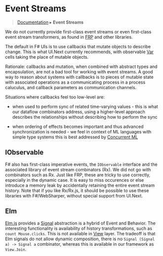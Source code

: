 # Event Streams
> [Documentation](../README.md) ▸ **Event Streams**

We do not currently provide first-class event streams or even
first-class event stream transformers, as found in [FRP](FRP.md) and
other libraries.

The default in F# UIs is to use callbacks that mutate objects to
describe change.  This is what UI.Next currently recommends, with
observable [Var](Var.md) cells taking the place of mutable objects.

Rationale: callbacks and mutation, when combined with abstract types
and encapsulation, are not a bad tool for working with event streams.
A good way to reason about systems with callbacks is to pieces of
mutable state with associated operations as a communicating process in
a process caluculus, and callback parameters as communication
channels.

Situations where callbacks feel too low-level are:

* when used to perform sync of related time-varying values - this is
  what our dataflow combinators address, using a higher-level approach
  describes the relationships without describing how to perform the
  sync

* when ordering of effects becomes important and thus advanced
  synchronization is needed - we feel in context of ML languages with
  simple type systems this is best addressed by [Concurrent
  ML](CML.md)

## IObservable

F# also has first-class imperative events, the `IObservable` interface
and the associated library of event stream combinators (Rx).  We did
not go with combinators such as Rx.  Just like FRP, these are tricky
to use correctly, especially in the dynamic case.  It is easy to miss
occurences or else introduce a memory leak by accidentally retaining the
entire event stream history.  Note that if you like Rx/Rx.js,
it should be possible to use these libraries with F#/WebSharper, without
special support from UI.Next.

## Elm

[Elm.js](http://elm-lang.org/) provides a [Signal](http://elm-lang.org/learn/What-is-FRP.elm)
abstraction is a hybrid of Event and Behavior.  The interesting functionality is
availability of history transformations, such as `count Mouse.clicks`.  This is not available
in [View](View.md) layer.  The tradeoff is that Elm signals do not allow dynamic composition,
there is no `Signal (Signal a) -> Signal a` combinator, whereas this is available
in our framework as `View.Join`.









